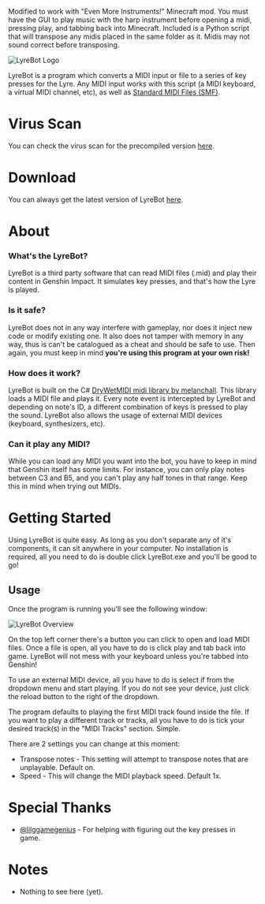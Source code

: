 Modified to work with "Even More Instruments!" Minecraft mod.
You must have the GUI to play music with the harp instrument before opening a midi, pressing play, and tabbing back into Minecraft.
Included is a Python script that will transpose any midis placed in the same folder as it.
Midis may not sound correct before transposing.

![LyreBot Logo](./LyreBot/Resources/Lyre.png)

LyreBot is a program which converts a MIDI input or file to a series of key presses for the Lyre. Any MIDI input works with this script (a MIDI keyboard, a virtual MIDI channel, etc), as well as [Standard MIDI Files (SMF)](https://www.midi.org/specifications/category/smf-specifications).

# Virus Scan
You can check the virus scan for the precompiled version [here](https://www.virustotal.com/gui/file/b18a24e35ace60aa3e805d11ff96e01a7bf750bb9de253dd0f7d825ccc18b7d0/detection).

# Download
You can always get the latest version of LyreBot [here](https://github.com/ianespana/LyreBot/releases/latest).

# About

### What's the LyreBot?

LyreBot is a third party software that can read MIDI files (.mid) and play their content in Genshin Impact. It simulates key presses, and that's how the Lyre is played.

### Is it safe?

LyreBot does not in any way interfere with gameplay, nor does it inject new code or modify existing one. It also does not tamper with memory in any way, thus is can't be catalogued as a cheat and should be safe to use. Then again, you must keep in mind **you're using this program at your own risk!**

### How does it work?

LyreBot is built on the C# [DryWetMIDI midi library by melanchall](https://github.com/melanchall/drywetmidi). This library loads a MIDI file and plays it. Every note event is intercepted by LyreBot and depending on note's ID, a different combination of keys is pressed to play the sound. LyreBot also allows the usage of external MIDI devices (keyboard, synthesizers, etc).

### Can it play any MIDI?

While you can load any MIDI you want into the bot, you have to keep in mind that Genshin itself has some limits. For instance, you can only play notes between C3 and B5, and you can't play any half tones in that range. Keep this in mind when trying out MIDIs.

# Getting Started
Using LyreBot is quite easy. As long as you don't separate any of it's components, it can sit anywhere in your computer. No installation is required, all you need to do is double click LyreBot.exe and you'll be good to go!

## Usage
Once the program is running you'll see the following window:

![LyreBot Overview](./LyreBot/Resources/Overview.png)

On the top left corner there's a button you can click to open and load MIDI files. Once a file is open, all you have to do is click play and tab back into game. LyreBot will not mess with your keyboard unless you're tabbed into Genshin!

To use an external MIDI device, all you have to do is select if from the dropdown menu and start playing. If you do not see your device, just click the reload button to the right of the dropdown.

The program defaults to playing the first MIDI track found inside the file. If you want to play a different track or tracks, all you have to do is tick your desired track(s) in the "MIDI Tracks" section. Simple.

There are 2 settings you can change at this moment:
* Transpose notes - This setting will attempt to transpose notes that are unplayable. Default on.
* Speed - This will change the MIDI playback speed. Default 1x.

# Special Thanks
* [@lilggamegenius](https://github.com/lilggamegenius) - For helping with figuring out the key presses in game.

# Notes
* Nothing to see here (yet).

